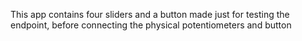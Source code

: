 This app contains four sliders and a button made just for testing the endpoint, before connecting the physical potentiometers and button